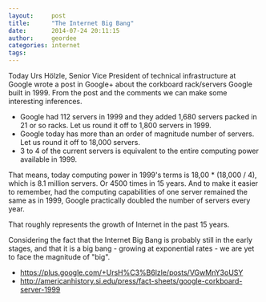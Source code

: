 ```yaml
---
layout:     post
title:      "The Internet Big Bang"
date:       2014-07-24 20:11:15
author:     geordee
categories: internet
tags:       
---
```


Today Urs Hölzle, Senior Vice President of technical infrastructure at Google wrote a post in Google+ about the corkboard rack/servers Google built in 1999. From the post and the comments we can make some interesting inferences.

* Google had 112 servers in 1999 and they added 1,680 servers packed in 21 or so racks. Let us round it off to 1,800 servers in 1999.
* Google today has more than an order of magnitude number of servers. Let us round it off to 18,000 servers.
* 3 to 4 of the current servers is equivalent to the entire computing power available in 1999.

That means, today computing power in 1999's terms is 18,00 * (18,000 / 4), which is 8.1 million servers. Or 4500 times in 15 years. And to make it easier to remember, had the computing capabilities of one server remained the same as in 1999, Google practically doubled the number of servers every year.

That roughly represents the growth of Internet in the past 15 years.

Considering the fact that the Internet Big Bang is probably still in the early stages, and that it is a big bang - growing at exponential rates - we are yet to face the magnitude of "big".

* https://plus.google.com/+UrsH%C3%B6lzle/posts/VGwMnY3oUSY
* http://americanhistory.si.edu/press/fact-sheets/google-corkboard-server-1999